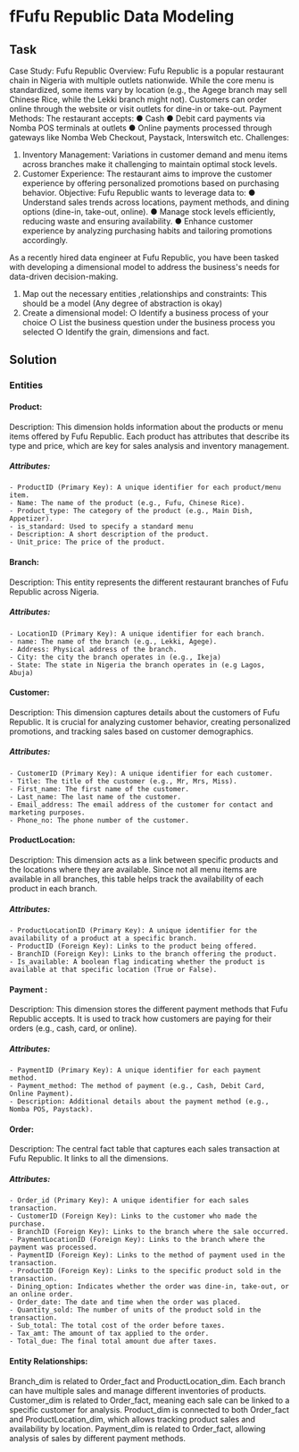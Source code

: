 # fFufu Republic Data Modeling

## Task
Case Study: Fufu Republic
Overview:
Fufu Republic is a popular restaurant chain in Nigeria with multiple outlets nationwide. While the
core menu is standardized, some items vary by location (e.g., the Agege branch may sell
Chinese Rice, while the Lekki branch might not). Customers can order online through the
website or visit outlets for dine-in or take-out.
Payment Methods:
The restaurant accepts:
● Cash
● Debit card payments via Nomba POS terminals at outlets
● Online payments processed through gateways like Nomba Web Checkout, Paystack,
Interswitch etc.
Challenges:
1. Inventory Management:
Variations in customer demand and menu items across branches make it challenging to
maintain optimal stock levels.
2. Customer Experience:
The restaurant aims to improve the customer experience by offering personalized
promotions based on purchasing behavior.
Objective:
Fufu Republic wants to leverage data to:
● Understand sales trends across locations, payment methods, and dining options
(dine-in, take-out, online).
● Manage stock levels efficiently, reducing waste and ensuring availability.
● Enhance customer experience by analyzing purchasing habits and tailoring promotions
accordingly.

As a recently hired data engineer at Fufu Republic, you have been tasked with developing a
dimensional model to address the business's needs for data-driven decision-making.
1. Map out the necessary entities ,relationships and constraints: This should be a
model (Any degree of abstraction is okay)
2. Create a dimensional model:
○ Identify a business process of your choice
○ List the business question under the business process you selected
○ Identify the grain, dimensions and fact.


## Solution

### Entities

#### Product:

Description: This dimension holds information about the products or menu items offered by Fufu Republic. Each product has attributes that describe its type and price, which are key for sales analysis and inventory management.

##### Attributes:
    - ProductID (Primary Key): A unique identifier for each product/menu item.
    - Name: The name of the product (e.g., Fufu, Chinese Rice).
    - Product_type: The category of the product (e.g., Main Dish, Appetizer).
    - is_standard: Used to specify a standard menu
    - Description: A short description of the product.
    - Unit_price: The price of the product.

#### Branch:

Description: This entity represents the different restaurant branches of Fufu Republic across Nigeria. 
  ##### Attributes:
    - LocationID (Primary Key): A unique identifier for each branch.
    - name: The name of the branch (e.g., Lekki, Agege).
    - Address: Physical address of the branch.
    - City: the city the branch operates in (e.g., Ikeja)
    - State: The state in Nigeria the branch operates in (e.g Lagos, Abuja)

#### Customer:

Description: This dimension captures details about the customers of Fufu Republic. It is crucial for analyzing customer behavior, creating personalized promotions, and tracking sales based on customer demographics.
##### Attributes:
    - CustomerID (Primary Key): A unique identifier for each customer.
    - Title: The title of the customer (e.g., Mr, Mrs, Miss).
    - First_name: The first name of the customer.
    - Last_name: The last name of the customer.
    - Email_address: The email address of the customer for contact and marketing purposes.
    - Phone_no: The phone number of the customer.

#### ProductLocation:

Description: This dimension acts as a link between specific products and the locations where they are available. Since not all menu items are available in all branches, this table helps track the availability of each product in each branch.
##### Attributes:
    - ProductLocationID (Primary Key): A unique identifier for the availability of a product at a specific branch.
    - ProductID (Foreign Key): Links to the product being offered.
    - BranchID (Foreign Key): Links to the branch offering the product.
    - Is_available: A boolean flag indicating whether the product is available at that specific location (True or False).

#### Payment :

Description: This dimension stores the different payment methods that Fufu Republic accepts. It is used to track how customers are paying for their orders (e.g., cash, card, or online).
#####  Attributes:
    - PaymentID (Primary Key): A unique identifier for each payment method.
    - Payment_method: The method of payment (e.g., Cash, Debit Card, Online Payment).
    - Description: Additional details about the payment method (e.g., Nomba POS, Paystack).

#### Order:

Description: The central fact table that captures each sales transaction at Fufu Republic. It links to all the dimensions.
##### Attributes:
    - Order_id (Primary Key): A unique identifier for each sales transaction.
    - CustomerID (Foreign Key): Links to the customer who made the purchase.
    - BranchID (Foreign Key): Links to the branch where the sale occurred.
    - PaymentLocationID (Foreign Key): Links to the branch where the payment was processed.
    - PaymentID (Foreign Key): Links to the method of payment used in the transaction.
    - ProductID (Foreign Key): Links to the specific product sold in the transaction.
    - Dining_option: Indicates whether the order was dine-in, take-out, or an online order.
    - Order_date: The date and time when the order was placed.
    - Quantity_sold: The number of units of the product sold in the transaction.
    - Sub_total: The total cost of the order before taxes.
    - Tax_amt: The amount of tax applied to the order.
    - Total_due: The final total amount due after taxes.


#### Entity Relationships:
Branch_dim is related to Order_fact and ProductLocation_dim. Each branch can have multiple sales and manage different inventories of products.
Customer_dim is related to Order_fact, meaning each sale can be linked to a specific customer for analysis.
Product_dim is connected to both Order_fact and ProductLocation_dim, which allows tracking product sales and availability by location.
Payment_dim is related to Order_fact, allowing analysis of sales by different payment methods.
